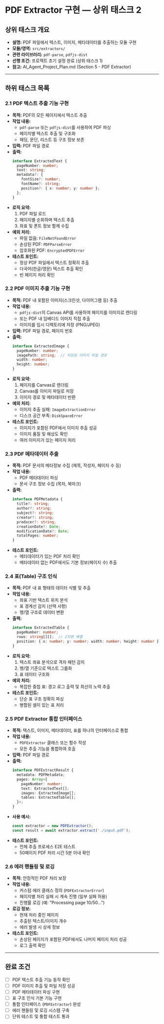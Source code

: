 # PDF Extractor 구현 — 상위 태스크 2

## 상위 태스크 개요
- **설명:** PDF 파일에서 텍스트, 이미지, 메타데이터를 추출하는 모듈 구현
- **모듈/영역:** `src/extractors/`
- **관련 라이브러리:** `pdf-parse`, `pdfjs-dist`
- **선행 조건:** 프로젝트 초기 설정 완료 (상위 태스크 1)
- **참고:** AI_Agent_Project_Plan.md (Section 5 - PDF Extractor)

---

## 하위 태스크 목록

### 2.1 PDF 텍스트 추출 기능 구현
- **목적:** PDF의 모든 페이지에서 텍스트 추출
- **작업 내용:**
  - `pdf-parse` 또는 `pdfjs-dist`를 사용하여 PDF 파싱
  - 페이지별 텍스트 추출 및 구조화
  - 헤딩, 문단, 리스트 등 구조 정보 보존
- **입력:** PDF 파일 경로
- **출력:**
  ```typescript
  interface ExtractedText {
    pageNumber: number;
    text: string;
    metadata?: {
      fontSize?: number;
      fontName?: string;
      position?: { x: number; y: number };
    };
  }
  ```
- **로직 요약:**
  1. PDF 파일 로드
  2. 페이지별 순회하며 텍스트 추출
  3. 좌표 및 폰트 정보 함께 수집
- **예외 처리:**
  - 파일 없음: `FileNotFoundError`
  - 손상된 PDF: `PDFParseError`
  - 암호화된 PDF: `EncryptedPDFError`
- **테스트 포인트:**
  - 정상 PDF 파일에서 텍스트 정확히 추출
  - 다국어(한글/영문) 텍스트 추출 확인
  - 빈 페이지 처리 확인

### 2.2 PDF 이미지 추출 기능 구현
- **목적:** PDF 내 포함된 이미지(스크린샷, 다이어그램 등) 추출
- **작업 내용:**
  - `pdfjs-dist`의 Canvas API를 사용하여 페이지를 이미지로 렌더링
  - 또는 PDF 내 임베디드 이미지 직접 추출
  - 이미지를 임시 디렉토리에 저장 (PNG/JPEG)
- **입력:** PDF 파일 경로, 페이지 번호
- **출력:**
  ```typescript
  interface ExtractedImage {
    pageNumber: number;
    imagePath: string;  // 저장된 이미지 파일 경로
    width: number;
    height: number;
  }
  ```
- **로직 요약:**
  1. 페이지를 Canvas로 렌더링
  2. Canvas를 이미지 파일로 저장
  3. 이미지 경로 및 메타데이터 반환
- **예외 처리:**
  - 이미지 추출 실패: `ImageExtractionError`
  - 디스크 공간 부족: `DiskSpaceError`
- **테스트 포인트:**
  - 이미지가 포함된 PDF에서 이미지 추출 성공
  - 이미지 품질 및 해상도 확인
  - 여러 이미지가 있는 페이지 처리

### 2.3 PDF 메타데이터 추출
- **목적:** PDF 문서의 메타정보 수집 (제목, 작성자, 페이지 수 등)
- **작업 내용:**
  - PDF 메타데이터 파싱
  - 문서 구조 정보 수집 (목차, 북마크)
- **출력:**
  ```typescript
  interface PDFMetadata {
    title?: string;
    author?: string;
    subject?: string;
    creator?: string;
    producer?: string;
    creationDate?: Date;
    modificationDate?: Date;
    totalPages: number;
  }
  ```
- **테스트 포인트:**
  - 메타데이터가 있는 PDF 처리 확인
  - 메타데이터 없는 PDF에서도 기본 정보(페이지 수) 추출

### 2.4 표(Table) 구조 인식
- **목적:** PDF 내 표 형태의 데이터 식별 및 추출
- **작업 내용:**
  - 좌표 기반 텍스트 위치 분석
  - 표 경계선 감지 (선택 사항)
  - 행/열 구조로 데이터 변환
- **출력:**
  ```typescript
  interface ExtractedTable {
    pageNumber: number;
    rows: string[][];  // 2차원 배열
    position: { x: number; y: number; width: number; height: number };
  }
  ```
- **로직 요약:**
  1. 텍스트 좌표 분석으로 격자 패턴 감지
  2. 행/열 기준으로 텍스트 그룹화
  3. 표 데이터 구조화
- **예외 처리:**
  - 복잡한 중첩 표: 경고 로그 출력 및 최선의 노력 추출
- **테스트 포인트:**
  - 단순 표 구조 정확히 파싱
  - 병합된 셀이 있는 표 처리

### 2.5 PDF Extractor 통합 인터페이스
- **목적:** 텍스트, 이미지, 메타데이터, 표를 하나의 인터페이스로 통합
- **작업 내용:**
  - `PDFExtractor` 클래스 또는 함수 작성
  - 모든 추출 기능을 통합하여 호출
- **입력:** PDF 파일 경로
- **출력:**
  ```typescript
  interface PDFExtractResult {
    metadata: PDFMetadata;
    pages: Array<{
      pageNumber: number;
      text: ExtractedText[];
      images: ExtractedImage[];
      tables: ExtractedTable[];
    }>;
  }
  ```
- **사용 예시:**
  ```typescript
  const extractor = new PDFExtractor();
  const result = await extractor.extract('./input.pdf');
  ```
- **테스트 포인트:**
  - 전체 추출 프로세스 E2E 테스트
  - 50페이지 PDF 처리 시간 5분 이내 확인

### 2.6 에러 핸들링 및 로깅
- **목적:** 안정적인 PDF 처리 보장
- **작업 내용:**
  - 커스텀 에러 클래스 정의 (`PDFExtractorError`)
  - 페이지별 처리 실패 시 계속 진행 (일부 실패 허용)
  - 진행률 로깅 (예: "Processing page 10/50...")
- **로깅 정보:**
  - 현재 처리 중인 페이지
  - 추출된 텍스트/이미지 개수
  - 에러 발생 시 상세 정보
- **테스트 포인트:**
  - 손상된 페이지가 포함된 PDF에서도 나머지 페이지 처리 성공
  - 로그 출력 확인

---

## 완료 조건
- [ ] PDF 텍스트 추출 기능 동작 확인
- [ ] PDF 이미지 추출 및 파일 저장 성공
- [ ] PDF 메타데이터 파싱 구현
- [ ] 표 구조 인식 기본 기능 구현
- [ ] 통합 인터페이스 (`PDFExtractor`) 완성
- [ ] 에러 핸들링 및 로깅 시스템 구축
- [ ] 단위 테스트 및 통합 테스트 통과
